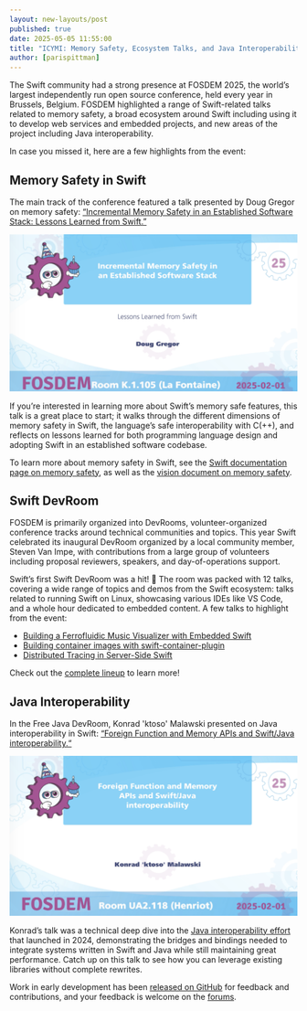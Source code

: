```yaml
---
layout: new-layouts/post
published: true
date: 2025-05-05 11:55:00
title: "ICYMI: Memory Safety, Ecosystem Talks, and Java Interoperability at FOSDEM 2025"
author: [parispittman]
---
```


The Swift community had a strong presence at FOSDEM 2025, the world’s largest independently run open source conference, held every year in Brussels, Belgium. FOSDEM highlighted a range of Swift-related talks related to memory safety, a broad ecosystem around Swift including using it to develop web services and embedded projects, and new areas of the project including Java interoperability.

In case you missed it, here are a few highlights from the event:

## Memory Safety in Swift

The main track of the conference featured a talk presented by Doug Gregor on memory safety: [“Incremental Memory Safety in an Established Software Stack: Lessons Learned from Swift.”](https://fosdem.org/2025/schedule/event/fosdem-2025-6176-incremental-memory-safety-in-an-established-software-stack-lessons-learned-from-swift/)

![Slide from a presentation at FOSDEM 2025 titled 'Incremental Memory Safety in an Established Software Stack: Lessons Learned from Swift' by Doug Gregor.](/assets/images/fosdem-2025-memory-and-java-blog/fosdem2025-1.png)

If you’re interested in learning more about Swift’s memory safe features, this talk is a great place to start; it walks through the different dimensions of memory safety in Swift, the language’s safe interoperability with C(++), and reflects on lessons learned for both programming language design and adopting Swift in an established software codebase.

To learn more about memory safety in Swift, see the [Swift documentation page on memory safety](https://docs.swift.org/swift-book/documentation/the-swift-programming-language/memorysafety/), as well as the [vision document on memory safety](https://github.com/swiftlang/swift-evolution/blob/main/visions/memory-safety.md).

## Swift DevRoom

FOSDEM is primarily organized into DevRooms, volunteer-organized conference tracks around technical communities and topics. This year Swift celebrated its inaugural DevRoom organized by a local community member, Steven Van Impe, with contributions from a large group of volunteers including proposal reviewers, speakers, and day-of-operations support. 

Swift’s first Swift DevRoom was a hit! 🎉 The room was packed with 12 talks, covering a wide range of topics and demos from the Swift ecosystem: talks related to running Swift on Linux, showcasing various IDEs like VS Code, and a whole hour dedicated to embedded content. A few talks to highlight from the event:

* [Building a Ferrofluidic Music Visualizer with Embedded Swift](https://fosdem.org/2025/schedule/event/fosdem-2025-5284-building-a-ferrofluidic-music-visualizer-with-embedded-swift/)
* [Building container images with swift-container-plugin](https://fosdem.org/2025/schedule/event/fosdem-2025-5116-how-to-put-swift-in-a-box-building-container-images-with-swift-container-plugin/)
* [Distributed Tracing in Server-Side Swift](https://fosdem.org/2025/schedule/event/fosdem-2025-5218-distributed-tracing-in-server-side-swift/)

Check out the [complete lineup](https://fosdem.org/2025/schedule/track/swift/) to learn more!

## Java Interoperability

In the Free Java DevRoom, Konrad 'ktoso' Malawski presented on Java interoperability in Swift: [“Foreign Function and Memory APIs and Swift/Java interoperability.“](https://fosdem.org/2025/schedule/event/fosdem-2025-4886-foreign-function-and-memory-apis-and-swift-java-interoperability/)

![Slide from a presentation at FOSDEM 2025 titled 'Foreign Function and Memory APIs and Swift/Java interoperability' by Konrad 'ktoso' Malawski](/assets/images/fosdem-2025-memory-and-java-blog/fosdem2025-2.png)

Konrad’s talk was a technical deep dive into the [Java interoperability effort](https://forums.swift.org/t/java-interoperability-effort/74969) that launched in 2024, demonstrating the bridges and bindings needed to integrate systems written in Swift and Java while still maintaining great performance. Catch up on this talk to see how you can leverage existing libraries without complete rewrites.

Work in early development has been [released on GitHub](https://github.com/swiftlang/swift-java) for feedback and contributions, and your feedback is welcome on the [forums](https://forums.swift.org/c/development/java-interoperability/109).
